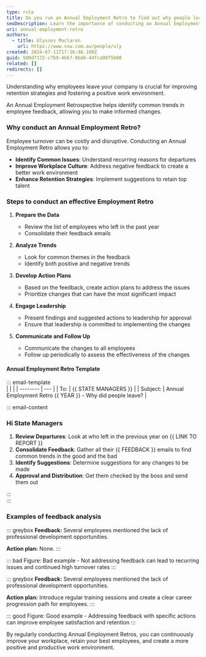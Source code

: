 ```yaml
---
type: rule
title: Do you run an Annual Employment Retro to find out why people leave?
seoDescription: Learn the importance of conducting an Annual Employment Retrospective to understand why employees leave and improve retention strategies.
uri: annual-employment-retro
authors:
  - title: Ulysses Maclaren
    url: https://www.ssw.com.au/people/uly
created: 2024-07-11T17:16:46.180Z
guid: 500d7172-c7b9-4b67-8bd6-44fca98f5b00
related: []
redirects: []
---
```


Understanding why employees leave your company is crucial for improving retention strategies and fostering a positive work environment.

An Annual Employment Retrospective helps identify common trends in employee feedback, allowing you to make informed changes.

<!--endintro-->

### Why conduct an Annual Employment Retro?

Employee turnover can be costly and disruptive. Conducting an Annual Employment Retro allows you to:

* **Identify Common Issues**: Understand recurring reasons for departures
* **Improve Workplace Culture**: Address negative feedback to create a better work environment
* **Enhance Retention Strategies**: Implement suggestions to retain top talent  

### Steps to conduct an effective Employment Retro

1. **Prepare the Data**
   * Review the list of employees who left in the past year
   * Consolidate their feedback emails

2. **Analyze Trends**
   * Look for common themes in the feedback
   * Identify both positive and negative trends

3. **Develop Action Plans**
   * Based on the feedback, create action plans to address the issues
   * Prioritize changes that can have the most significant impact

4. **Engage Leadership**
   * Present findings and suggested actions to leadership for approval
   * Ensure that leadership is committed to implementing the changes

5. **Communicate and Follow Up**
   * Communicate the changes to all employees
   * Follow up periodically to assess the effectiveness of the changes

#### Annual Employment Retro Template

::: email-template  
|          |     |
| -------- | --- |
| To:      | {{ STATE MANAGERS }} |
| Subject: | Annual Employment Retro {{ YEAR }} - Why did people leave? |

::: email-content  

### Hi State Managers

1. **Review Departures**: Look at who left in the previous year on {{ LINK TO REPORT }}
2. **Consolidate Feedback**: Gather all their {{ FEEDBACK }} emails to find common trends in the good and the bad
3. **Identify Suggestions**: Determine suggestions for any changes to be made
4. **Approval and Distribution**: Get them checked by the boss and send them out

:::  
:::

### Examples of feedback analysis

::: greybox
**Feedback:** Several employees mentioned the lack of professional development opportunities.

**Action plan:** None.
:::

::: bad
Figure: Bad example - Not addressing feedback can lead to recurring issues and continued high turnover rates
:::

::: greybox
**Feedback:** Several employees mentioned the lack of professional development opportunities.

**Action plan:** Introduce regular training sessions and create a clear career progression path for employees.
:::

::: good
Figure: Good example - Addressing feedback with specific actions can improve employee satisfaction and retention
:::

By regularly conducting Annual Employment Retros, you can continuously improve your workplace, retain your best employees, and create a more positive and productive work environment.
